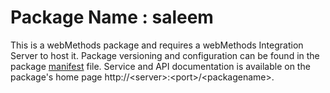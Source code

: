 # Package Name : saleem
This is a webMethods package and requires a webMethods Integration Server to host it. Package versioning and configuration can be found in the package [manifest](./saleem/manifest.v3) file. Service and API documentation is available on the package's home page http://&lt;server&gt;:&lt;port&gt;/&lt;packagename>.